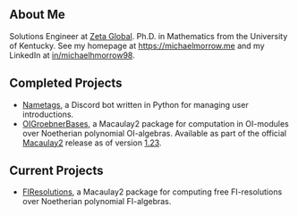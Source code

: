 ## About Me
Solutions Engineer at [Zeta Global](https://zetaglobal.com). Ph.D. in Mathematics from the University of Kentucky. See my homepage at https://michaelmorrow.me and my LinkedIn at [in/michaelhmorrow98](https://www.linkedin.com/in/michaelhmorrow98/).

## Completed Projects

- [Nametags](https://github.com/morrowmh/Nametags), a Discord bot written in Python for managing user introductions.
- [OIGroebnerBases](https://github.com/morrowmh/OIGroebnerBases), a Macaulay2 package for computation in OI-modules over Noetherian polynomial OI-algebras. Available as part of the official [Macaulay2](https://www.macaulay2.com/) release as of version [1.23](https://www.macaulay2.com/doc/Macaulay2/share/doc/Macaulay2/Macaulay2Doc/html/_changes_cm_sp1.23.html).

## Current Projects

- [FIResolutions](https://github.com/morrowmh/FIResolutions), a Macaulay2 package for computing free FI-resolutions over Noetherian polynomial FI-algebras.
